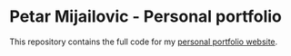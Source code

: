 # Petar Mijailovic - Personal portfolio

This repository contains the full code for my [personal portfolio website](https://leptr.com).
